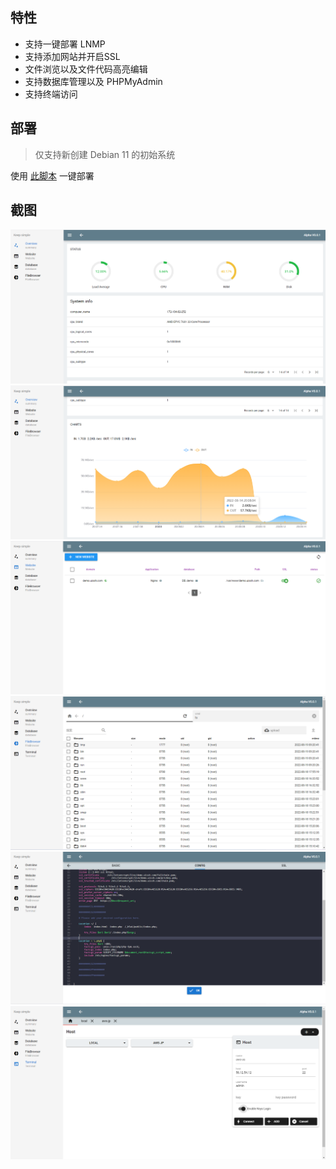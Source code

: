## 特性
- 支持一键部署 LNMP
- 支持添加网站并开启SSL
- 文件浏览以及文件代码高亮编辑
- 支持数据库管理以及 PHPMyAdmin
- 支持终端访问

## 部署

> 仅支持新创建 Debian 11 的初始系统

使用 [此脚本]('https://github.com/UISSH/install-script') 一键部署

## 截图 

![001_overview](./screenshot/001_overview.png)
![002_overview](./screenshot/002_overview.png)
![003_website](./screenshot/003_website.png)
![004_filebrowser](./screenshot/004_filebrowser.png)
![003_website](./screenshot/005_nginx_config.png)
![003_website](./screenshot/006_terminal.png)


